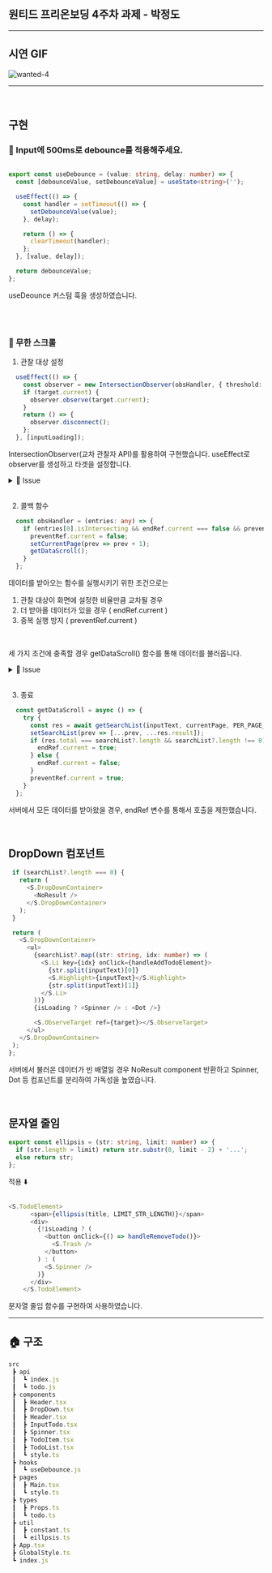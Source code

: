 ## 원티드 프리온보딩 4주차 과제 - 박정도
---
## 시연 GIF
![wanted-4](https://github.com/wanted-Team-7/pre-onboarding-10th-4-7/assets/72500346/ccc02307-5403-4b6c-b4ac-47daf87c8cb7)


---
<br/>

## 구현

### 📌 Input에 500ms로 debounce를 적용해주세요.

```ts

export const useDebounce = (value: string, delay: number) => {
  const [debounceValue, setDebounceValue] = useState<string>('');

  useEffect(() => {
    const handler = setTimeout(() => {
      setDebounceValue(value);
    }, delay);

    return () => {
      clearTimeout(handler);
    };
  }, [value, delay]);

  return debounceValue;
};

```
useDeounce 커스텀 훅을 생성하였습니다.


<br/>
<br/>

### 📌 무한 스크롤
1. 관찰 대상 설정
```ts
  useEffect(() => {
    const observer = new IntersectionObserver(obsHandler, { threshold: 0.5 });
    if (target.current) {
      observer.observe(target.current);
    }
    return () => {
      observer.disconnect();
    };
  }, [inputLoading]);

```
IntersectionObserver(교차 관찰자 API)를 활용하여 구현했습니다.
useEffect로 observer를 생성하고 타겟을 설정합니다. <br/>

<details>
<summary>🚨 Issue </summary>
  <div markdown="1">
  첫 렌더링 때 target을 인식하지 못하는 Issue가 있었습니다.<br/>
  InputTodo컴포넌트에서 loading이 끝마치고 observer target을 인식하기 위해서 inputLoading을 의존성으로 넣어 해결했습니다.
  </div>
</details>

<br/>

2. 콜백 함수

```ts
  const obsHandler = (entries: any) => {
    if (entries[0].isIntersecting && endRef.current === false && preventRef.current === true) {
      preventRef.current = false;
      setCurrentPage(prev => prev + 1);
      getDataScroll();
    }
  };
```
데이터를 받아오는 함수를 실행시키기 위한 조건으로는
1. 관찰 대상이 화면에 설정한 비율만큼 교차될 경우
2. 더 받아올 데이터가 있을 경우 ( endRef.current )
3. 중복 실행 방지 ( preventRef.current )
<br/>

세 가지 조건에 충족할 경우 getDataScroll() 함수를 통해 데이터를 불러옵니다.

<details>
<summary>🚨 Issue </summary>
  <div markdown="1">
  스크롤을 빠르게 내리면 콜백함수가 두 번 실행되는 issue가 있었습니다.<br/>
방지하기 위해 preventRef 변수를 설정하여 해결했습니다. 
  </div>
</details>

<br/>

3. 종료
```ts
  const getDataScroll = async () => {
    try {
      const res = await getSearchList(inputText, currentPage, PER_PAGE_LIMIT_COUNT);
      setSearchList(prev => [...prev, ...res.result]);
      if (res.total === searchList?.length && searchList?.length !== 0) {
        endRef.current = true;
      } else {
        endRef.current = false;
      }
      preventRef.current = true;
    }
  };
```

서버에서 모든 데이터를 받아왔을 경우, endRef 변수를 통해서 호출을 제한했습니다.

<br/>
 
 ## DropDown 컴포넌트

 ```ts
  if (searchList?.length === 0) {
    return (
      <S.DropDownContainer>
        <NoResult />
      </S.DropDownContainer>
    );
  }

  return (
    <S.DropDownContainer>
      <ul>
        {searchList?.map((str: string, idx: number) => (
          <S.Li key={idx} onClick={handleAddTodoElement}>
            {str.split(inputText)[0]}
            <S.Highlight>{inputText}</S.Highlight>
            {str.split(inputText)[1]}
          </S.Li>
        ))}
        {isLoading ? <Spinner /> : <Dot />}

        <S.ObserveTarget ref={target}></S.ObserveTarget>
      </ul>
    </S.DropDownContainer>
  );
};
 ```
서버에서 불러온 데이터가 빈 배열일 경우 NoResult component 반환하고
Spinner, Dot 등 컴포넌트를 분리하여 가독성을 높였습니다.

<br/>

## 문자열 줄임

```ts
export const ellipsis = (str: string, limit: number) => {
  if (str.length > limit) return str.substr(0, limit - 2) + '...';
  else return str;
};

```
적용 ⬇️
```ts

<S.TodoElement>
      <span>{ellipsis(title, LIMIT_STR_LENGTH)}</span>
      <div>
        {!isLoading ? (
          <button onClick={() => handleRemoveTodo()}>
            <S.Trash />
          </button>
        ) : (
          <S.Spinner />
        )}
      </div>
    </S.TodoElement>
```
문자열 줄임 함수를 구현하여 사용하였습니다.


---
 


## 🏠  구조

```javascript
src
 ┣ api
 ┃  ┗ index.js
 ┃  ┗ todo.js
 ┣ components
 ┃  ┣ Header.tsx
 ┃  ┣ DropDown.tsx
 ┃  ┣ Header.tsx
 ┃  ┣ InputTodo.tsx
 ┃  ┣ Spinner.tsx
 ┃  ┣ TodoItem.tsx
 ┃  ┣ TodoList.tsx
 ┃  ┗ style.ts
 ┣ hooks
 ┃  ┗ useDebounce.js
 ┣ pages
 ┃  ┣ Main.tsx
 ┃  ┗ style.ts
 ┣ types
 ┃  ┣ Props.ts
 ┃  ┗ todo.ts
 ┣ util
 ┃  ┣ constant.ts
 ┃  ┗ eillpsis.ts
 ┣ App.tsx
 ┣ GlobalStyle.ts
 ┗ index.js

```

<br/>
